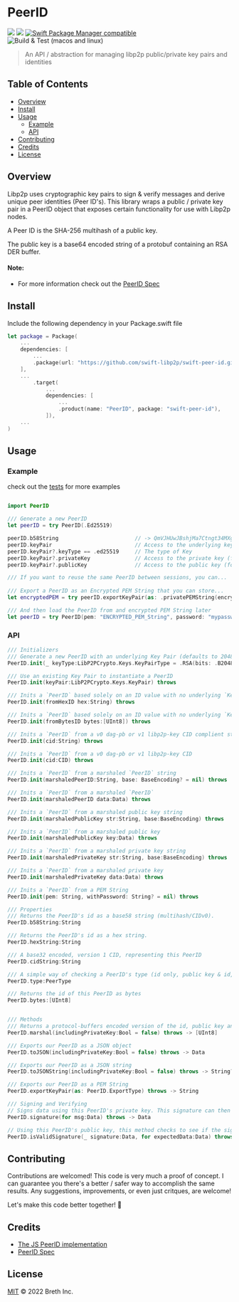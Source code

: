 # PeerID

[![](https://img.shields.io/badge/made%20by-Breth-blue.svg?style=flat-square)](https://breth.app)
[![](https://img.shields.io/badge/project-multiformats-blue.svg?style=flat-square)](https://github.com/multiformats/multiformats)
[![Swift Package Manager compatible](https://img.shields.io/badge/SPM-compatible-blue.svg?style=flat-square)](https://github.com/apple/swift-package-manager)
![Build & Test (macos and linux)](https://github.com/swift-libp2p/swift-peer-id/actions/workflows/build+test.yml/badge.svg)

> An API / abstraction for managing libp2p public/private key pairs and identities

## Table of Contents

- [Overview](#overview)
- [Install](#install)
- [Usage](#usage)
  - [Example](#example)
  - [API](#api)
- [Contributing](#contributing)
- [Credits](#credits)
- [License](#license)

## Overview
Libp2p uses cryptographic key pairs to sign & verify messages and derive unique peer identities (Peer ID's). This library wraps a public / private key pair in a PeerID object that exposes certain functionality for use with Libp2p nodes.

A Peer ID is the SHA-256 multihash of a public key.

The public key is a base64 encoded string of a protobuf containing an RSA DER buffer.

#### Note:
- For more information check out the [PeerID Spec](https://github.com/libp2p/specs/blob/master/peer-ids/peer-ids.md)

## Install

Include the following dependency in your Package.swift file
```Swift
let package = Package(
    ...
    dependencies: [
        ...
        .package(url: "https://github.com/swift-libp2p/swift-peer-id.git", .upToNextMajor(from: "0.0.1"))
    ],
    ...
        .target(
            ...
            dependencies: [
                ...
                .product(name: "PeerID", package: "swift-peer-id"),
            ]),
    ...
)
```

## Usage

### Example 
check out the [tests](https://github.com/swift-libp2p/swift-peer-id/blob/main/Tests/PeerIDTests/PeerIDTests.swift) for more examples

```Swift

import PeerID

/// Generate a new PeerID
let peerID = try PeerID(.Ed25519)

peerID.b58String                        // -> QmVJHUwJBshjMa7Ctngt34MXgXMTDeM5RjvgQNGqsiPLzB (libp2p PeerID standard)
peerID.keyPair                          // Access to the underlying key pair
peerID.keyPair?.keyType == .ed25519     // The type of Key
peerID.keyPair?.privateKey              // Access to the private key (for signing)
peerID.keyPair?.publicKey               // Access to the public key (for verifying signatures)

/// If you want to reuse the same PeerID between sessions, you can... 
        
/// Export a PeerID as an Encrypted PEM String that you can store... 
let encryptedPEM = try peerID.exportKeyPair(as: .privatePEMString(encryptedWithPassword: "mypassword"))

/// And then load the PeerID from and encrypted PEM String later
let peerID = try PeerID(pem: "ENCRYPTED_PEM_String", password: "mypassword")
```

### API
```Swift
/// Initializers
/// Generate a new PeerID with an underlying Key Pair (defaults to 2048 bit RSA)
PeerID.init(_ keyType:LibP2PCrypto.Keys.KeyPairType = .RSA(bits: .B2048)) throws

/// Use an existing Key Pair to instantiate a PeerID
PeerID.init(keyPair:LibP2PCrypto.Keys.KeyPair) throws

/// Inits a `PeerID` based solely on an ID value with no underlying `KeyPair`
PeerID.init(fromHexID hex:String) throws

/// Inits a `PeerID` based solely on an ID value with no underlying `KeyPair`
PeerID.init(fromBytesID bytes:[UInt8]) throws

/// Inits a `PeerID` from a v0 dag-pb or v1 libp2p-key CID complient string
PeerID.init(cid:String) throws

/// Inits a `PeerID` from a v0 dag-pb or v1 libp2p-key CID
PeerID.init(cid:CID) throws 

/// Inits a `PeerID` from a marshaled `PeerID` string
PeerID.init(marshaledPeerID:String, base: BaseEncoding? = nil) throws

/// Inits a `PeerID` from a marshaled `PeerID`
PeerID.init(marshaledPeerID data:Data) throws

/// Inits a `PeerID` from a marshaled public key string
PeerID.init(marshaledPublicKey str:String, base:BaseEncoding) throws

/// Inits a `PeerID` from a marshaled public key
PeerID.init(marshaledPublicKey key:Data) throws

/// Inits a `PeerID` from a marshaled private key string
PeerID.init(marshaledPrivateKey str:String, base:BaseEncoding) throws

/// Inits a `PeerID` from a marshaled private key
PeerID.init(marshaledPrivateKey data:Data) throws

/// Inits a `PeerID` from a PEM String
PeerID.init(pem: String, withPassword: String? = nil) throws

/// Properties
/// Returns the PeerID's id as a base58 string (multihash/CIDv0).
PeerID.b58String:String

/// Returns the PeerID's id as a hex string.
PeerID.hexString:String

/// A base32 encoded, version 1 CID, representing this PeerID
PeerID.cidString:String

/// A simple way of checking a PeerID's type (id only, public key & id, or private key, public key and id)
PeerID.type:PeerType

/// Returns the id of this PeerID as bytes
PeerID.bytes:[UInt8] 


/// Methods
/// Returns a protocol-buffers encoded version of the id, public key and, if `includingPrivateKey` is set to `true`, the private key.
PeerID.marshal(includingPrivateKey:Bool = false) throws -> [UInt8] 

/// Exports our PeerID as a JSON object
PeerID.toJSON(includingPrivateKey:Bool = false) throws -> Data

/// Exports our PeerID as a JSON string
PeerID.toJSONString(includingPrivateKey:Bool = false) throws -> String?

/// Exports our PeerID as a PEM String
PeerID.exportKeyPair(as: PeerID.ExportType) throws -> String

/// Signing and Verifying
// Signs data using this PeerID's private key. This signature can then be verified by a remote peer using this PeerID's public key
PeerID.signature(for msg:Data) throws -> Data

// Using this PeerID's public key, this method checks to see if the signature data was in fact signed by this peer and is a valid signature for the expected data
PeerID.isValidSignature(_ signature:Data, for expectedData:Data) throws -> Bool 

```

## Contributing

Contributions are welcomed! This code is very much a proof of concept. I can guarantee you there's a better / safer way to accomplish the same results. Any suggestions, improvements, or even just critques, are welcome! 

Let's make this code better together! 🤝

## Credits

- [The JS PeerID implementation](https://github.com/libp2p/js-peer-id) 
- [PeerID Spec](https://github.com/libp2p/specs/blob/master/peer-ids/peer-ids.md) 

## License

[MIT](LICENSE) © 2022 Breth Inc.
























